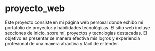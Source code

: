 # proyecto_web
Este proyecto consiste en mi página web personal donde exhibo mi portafolio de proyectos y habilidades tecnológicas. El sitio web incluye secciones de inicio, sobre mí, proyectos y tecnologías destacadas. El objetivo es presentar de manera efectiva mis logros y experiencia profesional de una manera atractiva y fácil de entender.
